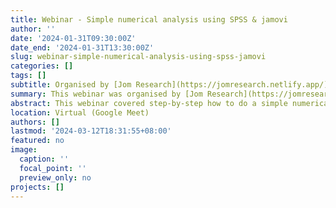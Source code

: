 ```yaml
---
title: Webinar - Simple numerical analysis using SPSS & jamovi
author: ''
date: '2024-01-31T09:30:00Z'
date_end: '2024-01-31T13:30:00Z'
slug: webinar-simple-numerical-analysis-using-spss-jamovi
categories: []
tags: []
subtitle: Organised by [Jom Research](https://jomresearch.netlify.app/)
summary: This webinar was organised by [Jom Research](https://jomresearch.netlify.app/). The slides and recording of the webinar is available for purchase at [Jom Research website](https://jomresearch.netlify.app/webinar_detail/2024-01-23-simple-numerical-analysis-using-spss-jamovi/).
abstract: This webinar covered step-by-step how to do a simple numerical analysis using SPSS and jamovi. The slides and recording of the webinar is available for purchase at [Jom Research website](https://jomresearch.netlify.app/webinar_detail/2024-01-23-simple-numerical-analysis-using-spss-jamovi/).
location: Virtual (Google Meet)
authors: []
lastmod: '2024-03-12T18:31:55+08:00'
featured: no
image:
  caption: ''
  focal_point: ''
  preview_only: no
projects: []
---
```

